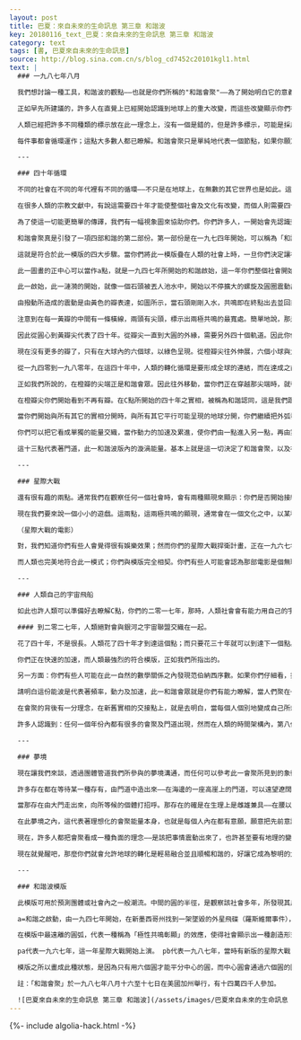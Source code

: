 ```yaml
---
layout: post
title: 巴夏：來自未來的生命訊息 第三章 和諧波
key: 20180116_text_巴夏：來自未來的生命訊息 第三章 和諧波
category: text
tags: [書, 巴夏來自未來的生命訊息]
source: http://blog.sina.com.cn/s/blog_cd7452c20101kgl1.html
text: |
  ### 一九八七年八月

  我們想討論一種工具，和諧波的觀點——也就是你們所稱的"和諧會聚"——為了開始明白它的意義。從我們與人類互動的觀點來看，從外星社會開始與人類的領域社會互動的觀點來看，和諧波會聚的機械術語的解釋如下：

  正如早先所建議的，許多人在直覺上已經開始認識到地球上的重大改變，而這些改變顯示你們在自己內在所創造的覺知程度，那是人類在地球上，長久以來所不曾達到的覺知——有幾千萬年了。認識和諧會聚，基本上就是觀察到許多不同頻率能量及不同頻率之意識的重疊。

  人類已經把許多不同種類的標示放在此一理念上，沒有一個是錯的，但是許多標示，可能是採用人類習慣使用所指的理念及事件，讓你們能運用已經使用幾千年的象徵來幫助自己明白。雖然這樣子並不會使那些標示不正確，不過某些標示可能是限制性的，或是在某些方面有一些誤導——就真實的機械事件而言：是一項能量事件，是原始之創造能的多種震動頻率的重疊。

  每件事都會循環運作；這點大多數人都已瞭解。和諧會聚只是單純地代表一個節點，如果你願意，可看成是許多不同的循環疊合進入增加的運作，一個疊住一個——彼此增強而打開一條道路、一個門徑。一方面彼此增強，另一方面則會互補抵消。形成一份真空，可以說是一種邊緣狀態，一種無定位及漂浮的狀態，在那裡你會發現自己感覺到所有不同的變化，因此在那種漂浮的狀態，你可以選擇在地球上喜歡與創造那一種實相。

  ---

  ### 四十年循環

  不同的社會在不同的年代裡有不同的循環——不只是在地球上，在無數的其它世界也是如此。這些文明都有自己的時機來形成他們的會聚，自己帶來和諧、共震及頻率。一個較大輻度的循環——也許從另一個觀點看比較小，可是在地球社會中，常常反覆出現的是四十年的循環。用平常的術語，看來在人類特別的意識中，人類會創造有四十個軌道的循環，要再四十年的時間，才能創造改變，而允許人們看到於四十年前有一百八十度改變的事情。

  在很多人類的宗教文獻中，有說這需要四十年才能使整個社會及文化有改變，而個人則需要四十天才能改變。此一四十年的循環，現在允許我們去運用和習慣的模式，因而能以十分清楚的圖畫方式，顯示給人們看：此一循環如何在你們的社會中運作。同時顯示給你們：在整個所有事件的序列裡，你們正處於整個轉化年代的何處——轉化年份一般要八十年，而你們現在大約是——或者我會說真的是——已經過完了一半。

  為了使這一切能更簡單的傳譯，我們有一幅視象圖來協助你們。你們許多人，一開始會先認識到裡面的熟悉圖案，你們在社會中看到此一類似的圖像已經相當久了；蓮花的造型，你們也看過這種型式的許多不同的能量震動表示，而你們將它稱為「壇城」，或是和諧之特音，我們實際上運用它作為機械工具以引導我們與一些社會之間互動的動力。我們決定把哪一個理念拿出來運作，以及什麼時候最可能被運作。

  和諧會聚真是引發了一項四部和諧的第二部份。第一部份是在一九七四年開始，可以稱為「和諧啟始」。其次：一九八七年的和「和諧會聚」。其三：待會我們會指出——在你們的社會中會有「和諧認同」。第四部則是「和諧同步」。

  這就是符合於此一模版的四大步驟。當你們將此一模版疊在人類的社會上時，一旦你們決定讓社會使用哪一個軌道，你們就可以運用此一模版、或工具，以決定在此一轉形的年代中所剩下的時機，以帶來這世界的某些改變。

  此一圖畫的正中心可以當作a點，就是一九四七年所開始的和諧啟始，這一年你們整個社會開始認識到：有其它的外星文明的確存在著。人類並非獨特或孤獨的。在你們表達自己的方式上是獨特的，可是你們並非孤獨的。

  此一啟始，此一漣漪的開始，就像一個石頭被丟人池水中，開始以不停擴大的螺旋及圓圈震動出去，正如你們每一個人所認知的，如果挑動樂器上的一根弦，弦就會來來回回地震動。由於弦的兩端是固定的，因此你會看到有兩根弦震動的幻影，而中間的部份開始與自身作和諧的共震，在兩極共震。

  由撥動所造成的震動是由黃色的瓣表達，如圖所示，當石頭剛剛入水，共鳴即在終點出去並回來，即是在黃瓣的尖端上。現在這些瓣的尖連接成大圓中的一個小圓。這就是人類目前所在的處境。也就是和諧會聚區：也就是所有的震動空隙，所有的震動軸，可以決定你們即將經歷的敞開及動力之模式。

  注意到在每一黃瓣的中間有一條橫線，兩頭有尖頭，標示出兩極共鳴的最寬處。簡單地說，那是任何一條弦所震動到的最遠極。等一下我們會回來談這個。在黃瓣的尖頂，你可以認出這一年的和諧會聚。

  因此從圓心到黃瓣尖代表了四十年。從瓣尖一直到大圓的外緣，需要另外四十個軌道。因此你們有八十年的半徑（由a到d）。由瓣尖你們可以看見，每兩個瓣尖形成一個較大的橙瓣，而在黃瓣尖，再一次代表藉在較大橙瓣的共鳴兩極。因此橙瓣的最實處，是由黃瓣尖所界定的，這是第二次的兩極共鳴顯現。

  現在沒有更多的瓣了，只有在大球內的六個球，以綠色呈現。從橙瓣尖往外伸展，六個小球與大球內切。因此a點是在圓心，b點在黃瓣尖端、C點在橙瓣尖，而在小圓與大圓的切點則是d點：因而有abcd。

  從一九四零到一九八零年，在這四十年中，人類的轉化循環是要形成全球的連結，而在達成之前的四十年之中，人類開始與全球主要文化相接觸，並且開始就全世界的宗教顯現來檢查新的思考模式。

  正如我們所說的，在橙瓣的尖端正是和諧會眾。因此往外移動，當你們正在穿越那尖端時，就帶領你們走嚮往外的弧線，到達橘瓣的尖端，那大約需要三十年，大約是到了二零一七年。

  在橙瓣尖你們開始看到不再有瓣。在C點所開始的四十年之實相，被稱為和諧認同，這是我們跟你們講過的點，你們所喜歡的某一個實相的震動頻率；會真正開始與所有其它實相分離，真正地將人類放在你們現在的最對齊的所在。

  當你們開始與所有其它的實相分開時，與所有其它平行可能呈現的地球分開，你們繼續把外弧發展向和諧同步——那時那將是你們在地球上唯一的經驗。那將代表著你們所自我認同的，而且從C點開始，就在自身內加速。為了在外緣建立四十年的同步，到時只會有一個含有人類在C點最強烈認同的事物的世界。因為你們已經與其它可能的實相脫離了。

  你們可以把它看成單獨的能量交織，當作動力的加速及累進，使你們由一點進入另一點，再由第二點進入第三點，連中心在內一共有十三點，難怪你們有十三號的說法。你們可能注意到十三也是轉化之門的數字。就是它允許你們去面對自己隱藏起來的不同部份。那是通過一扇門，也就是它為什麼能轉化，是神奇的數字，以及為什麼人類社會對十三有那麼多的迷信。那使人類能面對自己，因為你們正在門的邊緣上，要面對自己的一切。

  這十三點代表著門道，此一和諧波版內的漩渦能量。基本上就是這一切決定了和諧會聚，以及在人類社會中有許多人已經知覺到，之所以有和諧會聚的原因⋯⋯是為了將所有可能的實相聚合在一起。

  ---

  ### 星際大戰

  還有很有趣的兩點。通常我們在觀察任何一個社會時，會有兩種顯現來顯示：你們是否開始接納，願意與自身不同的社會交會？這兩個點會發生在兩極共鳴顯現點上，即黃瓣與橙瓣最寬的兩個點：黃瓣中間的直線，與橙瓣間的弧線。一及二、正如你們所見的，一代表從開始到一九八七大約一半的時間，在黃瓣裡。二則正好與和諧會聚對齊，因為這就是所有的可能實相交會之點。

  現在我們要來說一個小小的遊戲。這兩點，這兩極共鳴的顯現，通常會在一個文化之中，以某種藝術的形式而表現出來，透過某些方式，讓該文化很強烈的表達它。通常是此一文化就外星文化而言，對自己的想法，的一種強烈的、圖形式的表達。因此你們可以看見，在第二點，通常是第一點的放大，在一九八七出現了。而第一點是介於一九四七到一九八七的中間點，則是發生在一九六七猜猜看的遊戲，就是想想看，在一九六七年有什麼文化現象，以圖像的方式表達出人類與外星文化之關係。

  （星際大戰的電影）

  對，我們知道你們有些人會覺得很有娛樂效果；然而你們的星際大戰捍衛計畫，正在一九六七年過了一半時開始的，而在一九八七年以新的形式重新開始，是同一項表達被提升並且更能趕上時代，以函括進去新的明白，以及過去二十年之間你們所等到的所有事情，及創造黃瓣的第二半段，通常每個社會都會以其獨特的方式進行。

  而人類也完美地符合此一模式；你們與模版完全相契。你們有些人可能會認為那部電影是個無聊的創作，可是那是你們最先進的明白，而且該片如此受歡迎，因為片子代表著人類社會與其它社會之融合，這就是為什麼是一種世界性的現象。那份能量並不是一種巧合，而且人類開始對外星人產生興趣也不是巧合，透過以電影方式表達，只會促使成長而不會減低。

  ---

  ### 人類自己的宇宙飛船

  如此也許人類可以準備好去瞭解C點，你們的二零一七年，那時，人類社會會有能力用自己的宇宙飛船與外星人結合，只不過可能會更快發生，也許更早五年，這時你們的科技會允許你們發展出類似我們的宇宙飛船科技，如果人類維持與模版相契，就可以在二零一七年擁有自己的宇宙飛船，而看來你們會的。

  #### 到二零二七年，人類絕對會與銀河之宇宙聯盟交織在一起。

  花了四十年，不是很長。人類花了四十年才到達這個點；而只要花三十年就可以到達下一個點。在那之後，只要十年，人類會成為宇宙聯盟的一部份，而且絕對是平等的。

  你們正在快速的加速，而人類最強烈的符合模版，正如我們所指出的。

  另一方面：你們有些人可能在此一自然的數學關係之內發現范伯納西序數。如果你們仔細看，把幾條線移走，你們將會看見古老的陰陽象徵。因為陰陽的太極符號，是直接由和諧波之模版生出的。就是這古老的明白造成了兩極的顯現。

  請明白這份能波是代表著頻率，動力及加速，此一和諧會眾就是你們有能力瞭解，當人們聚在一起，把意識專注在和諧、愛及光的努力上，你們會為地球創造一份衝擊，而允許改變迅速的發生。

  在會聚的背後有一分理念，在新舊實相的交接點上，就是去明白，當每個人個別地變成自己所想經驗的模式，一點一滴地，每個人都能增益全球，讓全世界變成你所知見的狀態。地球會加速走向那個方向；你們將會開始看到在社會上原本分立的社會、經濟及政治之融合與和諧。透過所有這些意識的組合，那些對得很齊的個人，可以利用這份能量一步一步地提升並加速新的覺知層次，有如墊腳石一般。

  許多人認識到：任何一個年份內都有很多的會聚及門道出現，然而在人類的時間架構內，第八個月代表很強烈的會眾循環。此一特別的門道的基本理念，主要是為了讓地球上所有的地方有一次特定的融合，以及每個人內在的能量，特別是個人內在分別代表陽性及陰性能量的融合。

  ---

  ### 夢境

  現在讓我們來談，透過團體管道我們所參與的夢境溝通，而任何可以參考此一會聚所見到的象徵。在夢中，管道象徵性地記得在一個代表地球上許多不同的地區，夏威夷、日本、印度等許多地方的地區，有一種象徵是使它看來是每一個地方，同時也不是任何一個地點。

  許多存在都在等待某一種存有，由門道中造出來——在海邊的一座高崖上的門道，可以遠望遼闊的海洋及背後的水平線。同時又有光又是黑暗一片。在夢境中那扇門被稱為「月門」。也被稱為「日門」。它是諸門之門，可進，可出，是許多不同的通道的總出入口，而且推動地球上的能量。

  當那存在由大門走出來，向所等候的個體打招呼。那存在的確是在生理上是雌雄兼具——在腰以下穿著簡單的白色沙龍。某種程度上有些像是昂宿星人，身上有像是斐濟及莎斯塔及夏威夷地區土著的記號。因為由莎斯塔、斐濟及夏威夷構成一個三角形，涵蓋了地球的太平洋盆地的整個能量。代表著強烈的萊姆能量的重現。而此一夢境也出現在萊姆人之內。走出大門的那個存在，代表著每一個人內在陰陽的融合，所有這些能量的平等化，所有人類意識層次的結合。

  在此夢境之內，這代表著理想化的會聚能量本身，也就是每個人內在都有意願，願意把先前意識中分裂的部分重新組合融化成為二個統一的整體。如此你們就會以一個整體的代表來運作；一個整體並充實的個體，協助並付出於地球其所必需的能量，使全地球能量變成單一的個體，好讓它進入轉化的年代。如此統一的合一體，接著便能與其它的整體世界互動。因此，無論你的想像力及夢境所反映給你的是什麼，總之要明白對會聚的覺知在你自己內在，再反映到外在的行式。

  現在，許多人都把會聚看成一種負面的理念——是該把事情震動出來了，也許甚至要有地理的變化。我們幾乎無法足夠的強調；如果人類願意有意識地告訴自己去瞭解你們自己的象徵，以及象徵對人類的融合、覺醒以及對自己的生命及創造負責，所代表的意義，那麼你們就會在會聚及其後的時間內覺醒。如此就不必無意義的創造大地震來喚醒自己。

  現在就覺醒吧，那麼你們就會允許地球的轉化是輕易融合並且順暢和諧的，好讓它成為黎明的大門，讓旭日東昇，也成為月之門，以及以往代表你們無意識的所有事件的門戶。所有的事情全融合為一，成為一種順暢流動的能量，那麼允許你認識自己的物理實相其實只是一場清醒之夢。

  ---

  ### 和諧波模版

  此模版可用於預測團體或社會內之一般潮流。中間的圓的半徑，是觀察該社會多年，所發現其反覆達成一完整之循環所重的年份，在本例中，每四十年，在人類的社會、經濟、政治及哲學上都有重大的改變。而往外輻的圓圈所交疊的點，顯示大約多少年間，會有其它類型的事件，發生在該社會中。

  a=和諧之啟動，由一九四七年開始，在新墨西哥州找到一架墜毀的外星飛碟（羅斯維爾事件），證明了外星人的存在。 b=和諧會聚，在一九八七年的能量會合，代表著更大的全球的覺知，以及地球與其它世界的關係。c=和諧認同，會在二零二七年發生，這份結合將代表統一的地球、平衡的生態管理，公開地與宇宙聯盟有互動及參與。

  在模版中最遠離的圓弧，代表一種稱為「極性共鳴彰顯」的效應，使得社會顯示出一種創造形式，代表著全球覺知的成長過程及與外星人的互動。這一切都已顯現在「星際大戰」的電影之中。

  pa代表一九六七年，這一年星際大戰開始上演。 pb代表一九八七年，當時有新版的星際大戰（第二代）出現——更正確地反映地球成長的太空知識，以及外星生命的可能性。有刻劃的線（a到d），是模版上的年份，每一刻度代表兩年。

  模版之所以畫成此種狀態，是因為只有用六個圓才能平分中心的圓，而中心圓會通過六個圓的圓心，就能形成最穩定的幾何波，而代表一種反覆的循環。

  註：「和諧會聚」於一九八七年八月十六至十七日在美國加州舉行，有十四萬四千人參加。

  ![巴夏來自未來的生命訊息 第三章 和諧波](/assets/images/巴夏來自未來的生命訊息 第三章 和諧波.jpg)
---
```


{%- include algolia-hack.html -%}
